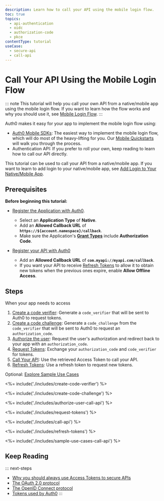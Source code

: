 ```yaml
---
description: Learn how to call your API using the mobile login flow.
toc: true
topics:
  - api-authentication
  - oidc
  - authorization-code
  - pkce
contentType: tutorial
useCase:
  - secure-api
  - call-api
---
```

# Call Your API Using the Mobile Login Flow

::: note
This tutorial will help you call your own API from a native/mobile app using the mobile login flow. If you want to learn how the flow works and why you should use it, see [Mobile Login Flow](/flows/concepts/mobile-login-flow).
:::

Auth0 makes it easy for your app to implement the mobile login flow using:

* [Auth0 Mobile SDKs](/libraries): The easiest way to implement the mobile login flow, which will do most of the heavy-lifting for you. Our [Mobile Quickstarts](/quickstart/native) will walk you through the process.
* Authentication API: If you prefer to roll your own, keep reading to learn how to call our API directly.

This tutorial can be used to call your API from a native/mobile app. If you want to learn to add login to your native/mobile app, see [Add Login to Your Native/Mobile App](/flows/guides/mobile-login-flow/add-login-using-mobile-login-flow).

## Prerequisites

**Before beginning this tutorial:**

* [Register the Application with Auth0](/applications/native). 
  * Select an **Application Type** of **Native**.
  * Add an **Allowed Callback URL** of **`https://${account.namespace}/callback`**.
  * Make sure the Application's **[Grant Types](/applications/application-grant-types#how-to-edit-the-application-s-grant_types-property)** include **Authorization Code**.

* [Register your API with Auth0](/architecture-scenarios/mobile-api/part-2#create-the-api)
  * Add an **Allowed Callback URL** of **`com.myapi://myapi.com/callback`**.
  * If you want your API to receive [Refresh Tokens](/tokens/refresh-token) to allow it to obtain new tokens when the previous ones expire, enable **Allow Offline Access**.

## Steps

When your app needs to access 

1. [Create a code verifier](#create-a-code-verifier): 
Generate a `code_verifier` that will be sent to Auth0 to request tokens.
2. [Create a code challenge](#create-a-code-challenge): 
Generate a `code_challenge` from the `code_verifier` that will be sent to Auth0 to request an `authorization_code`.
3. [Authorize the user](#authorize-the-user): 
Request the user's authorization and redirect back to your app with an `authorization_code`.
4. [Request Tokens](#request-tokens): 
Exchange your `authorization_code` and `code_verifier` for tokens.
5. [Call Your API](#call-your-api):
Use the retrieved Access Token to call your API.
6. [Refresh Tokens](#refresh-tokens):
Use a refresh token to request new tokens.

Optional: [Explore Sample Use Cases](#sample-use-cases)

<%= include('./includes/create-code-verifier') %>

<%= include('./includes/create-code-challenge') %>

<%= include('./includes/authorize-user-call-api') %>

<%= include('./includes/request-tokens') %>

<%= include('./includes/call-api') %>

<%= include('./includes/refresh-tokens') %>

<%= include('./includes/sample-use-cases-call-api') %>

## Keep Reading

::: next-steps
- [Why you should always use Access Tokens to secure APIs](/api-auth/why-use-access-tokens-to-secure-apis)
- [The OAuth 2.0 protocol](/protocols/oauth2)
- [The OpenID Connect protocol](/protocols/oidc)
- [Tokens used by Auth0](/tokens)
:::
